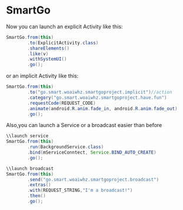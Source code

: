 # SmartGo

Now you can launch an explicit Activity like this:
```java
SmartGo.from(this)
        .to(ExplicitActivity.class)
        .shareElements()
        .like(v)
        .withSystemUI()
        .go();
```
or an implicit Activity like this:
```java
SmartGo.from(this)
        .to("go.smart.woaiwhz.smartgoproject.implicit")//action
        .category("go.smart.woaiwhz.smartgoproject.have.fun")
        .requestCode(REQUEST_CODE)
        .animate(android.R.anim.fade_in, android.R.anim.fade_out)
        .go();
```
Also,you can launch a Service or a broadcast easier than before
```java
\\launch service
SmartGo.from(this)
        .run(BackgroundService.class)
        .bind(mServiceConntect, Service.BIND_AUTO_CREATE)
        .go();

\\launch broadcast
SmartGo.from(this)
        .send("go.smart.woaiwhz.smartgoproject.broadcast")
        .extras()
        .with(REQUEST_STRING,"I'm a broadcast!")
        .then()
        .go();
```

